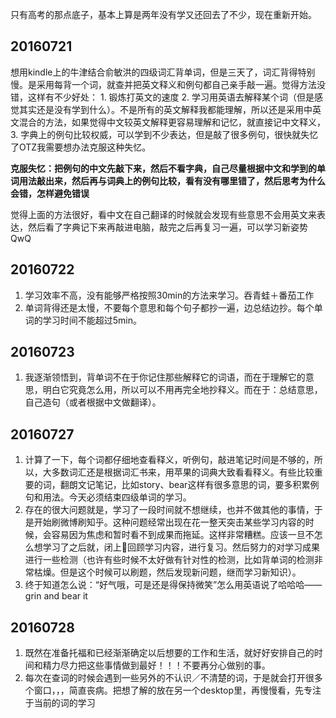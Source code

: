 只有高考的那点底子，基本上算是两年没有学又还回去了不少，现在重新开始。
## 20160721
想用kindle上的牛津结合俞敏洪的四级词汇背单词，但是三天了，词汇背得特别慢。是采用每背一个词，就查并把英文释义和例句都自己亲手敲一遍。觉得方法没错，这样有不少好处：
    1. 锻炼打英文的速度
    2. 学习用英语去解释某个词（但是感觉其实还是没有学到什么）。不是所有的英文解释我都能理解，所以还是采用中英文混合的方法，如果觉得中文较英文解释更容易理解和记忆，就直接记中文释义，
    3. 字典上的例句比较权威，可以学到不少表达，但是敲了很多例句，很快就失忆了OTZ我需要想办法克服这种失忆。

**克服失忆：把例句的中文先敲下来，然后不看字典，自己尽量根据中文和学到的单词用法敲出来，然后再与词典上的例句比较，看有没有哪里错了，然后思考为什么会错，怎样避免错误**

觉得上面的方法很好，看中文在自己翻译的时候就会发现有些意思不会用英文来表达，然后看了字典记下来再敲进电脑，敲完之后再复习一遍，可以学习新姿势QwQ

## 20160722
1. 学习效率不高，没有能够严格按照30min的方法来学习。吞青蛙＋番茄工作
2. 单词背得还是太慢，不要每个意思和每个句子都抄一遍，边总结边抄。每个单词的学习时间不能超过5min。

## 20160723
1. 我逐渐领悟到，背单词不在于你记住那些解释它的词语，而在于理解它的意思，明白它究竟怎么用，所以可以不用再完全地抄释义。而在于：总结意思，自己造句（或者根据中文做翻译）。

## 20160727
1. 计算了一下，每个词都仔细地查看释义，听例句，敲进笔记时间是不够的，所以，大多数词汇还是根据词汇书来，用苹果的词典大致看看释义。有些比较重要的词，翻朗文记笔记，比如story、bear这样有很多意思的词，要多积累例句和用法。今天必须结束四级单词的学习。
2. 存在的很大问题就是，学习了一段时间就不想继续，也并不做其他的事情，于是开始刷微博刷知乎。这种问题经常出现在花一整天突击某些学习内容的时候，会容易因为焦虑和暂时看不到成果而拖延。这样非常糟糕。应该一旦不怎么想学习了之后就，闭上👀回顾学习内容，进行复习。然后努力的对学习成果进行一些检测（也许有些时候不太好做有针对性的检测，比如背单词的检测非常枯燥。但是这个时候可以刷题，然后发现新问题，继而学习新知识）。
3. 终于知道怎么说：“好气哦，可是还是得保持微笑”怎么用英语说了哈哈哈——grin and bear it

## 20160728
1. 既然在准备托福和已经渐渐确定以后想要的工作和生活，就好好安排自己的时间和精力尽力把这些事情做到最好！！！不要再分心做别的事。
2. 每次在查词的时候会遇到一些另外的不认识／不清楚的词，于是就会打开很多个窗口，，，简直丧病。把想了解的放在另一个desktop里，再慢慢看，先专注于当前的词的学习
